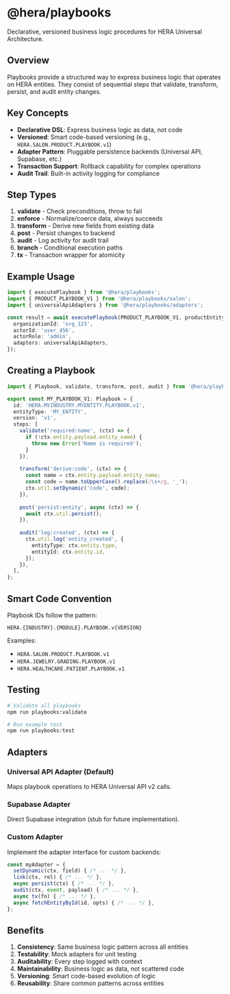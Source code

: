 # @hera/playbooks

Declarative, versioned business logic procedures for HERA Universal Architecture.

## Overview

Playbooks provide a structured way to express business logic that operates on HERA entities. They consist of sequential steps that validate, transform, persist, and audit entity changes.

## Key Concepts

- **Declarative DSL**: Express business logic as data, not code
- **Versioned**: Smart code-based versioning (e.g., `HERA.SALON.PRODUCT.PLAYBOOK.v1`)
- **Adapter Pattern**: Pluggable persistence backends (Universal API, Supabase, etc.)
- **Transaction Support**: Rollback capability for complex operations
- **Audit Trail**: Built-in activity logging for compliance

## Step Types

1. **validate** - Check preconditions, throw to fail
2. **enforce** - Normalize/coerce data, always succeeds
3. **transform** - Derive new fields from existing data
4. **post** - Persist changes to backend
5. **audit** - Log activity for audit trail
6. **branch** - Conditional execution paths
7. **tx** - Transaction wrapper for atomicity

## Example Usage

```typescript
import { executePlaybook } from '@hera/playbooks';
import { PRODUCT_PLAYBOOK_V1 } from '@hera/playbooks/salon';
import { universalApiAdapters } from '@hera/playbooks/adapters';

const result = await executePlaybook(PRODUCT_PLAYBOOK_V1, productEntity, {
  organizationId: 'org_123',
  actorId: 'user_456',
  actorRole: 'admin',
  adapters: universalApiAdapters,
});
```

## Creating a Playbook

```typescript
import { Playbook, validate, transform, post, audit } from '@hera/playbooks';

export const MY_PLAYBOOK_V1: Playbook = {
  id: 'HERA.MYINDUSTRY.MYENTITY.PLAYBOOK.v1',
  entityType: 'MY_ENTITY',
  version: 'v1',
  steps: [
    validate('required:name', (ctx) => {
      if (!ctx.entity.payload.entity_name) {
        throw new Error('Name is required');
      }
    }),
    
    transform('derive:code', (ctx) => {
      const name = ctx.entity.payload.entity_name;
      const code = name.toUpperCase().replace(/\s+/g, '_');
      ctx.util.setDynamic('code', code);
    }),
    
    post('persist:entity', async (ctx) => {
      await ctx.util.persist();
    }),
    
    audit('log:created', (ctx) => {
      ctx.util.log('entity_created', {
        entityType: ctx.entity.type,
        entityId: ctx.entity.id,
      });
    }),
  ],
};
```

## Smart Code Convention

Playbook IDs follow the pattern:
```
HERA.{INDUSTRY}.{MODULE}.PLAYBOOK.v{VERSION}
```

Examples:
- `HERA.SALON.PRODUCT.PLAYBOOK.v1`
- `HERA.JEWELRY.GRADING.PLAYBOOK.v1`
- `HERA.HEALTHCARE.PATIENT.PLAYBOOK.v1`

## Testing

```bash
# Validate all playbooks
npm run playbooks:validate

# Run example test
npm run playbooks:test
```

## Adapters

### Universal API Adapter (Default)
Maps playbook operations to HERA Universal API v2 calls.

### Supabase Adapter
Direct Supabase integration (stub for future implementation).

### Custom Adapter
Implement the adapter interface for custom backends:

```typescript
const myAdapter = {
  setDynamic(ctx, field) { /* ... */ },
  link(ctx, rel) { /* ... */ },
  async persist(ctx) { /* ... */ },
  audit(ctx, event, payload) { /* ... */ },
  async tx(fn) { /* ... */ },
  async fetchEntityById(id, opts) { /* ... */ },
};
```

## Benefits

1. **Consistency**: Same business logic pattern across all entities
2. **Testability**: Mock adapters for unit testing
3. **Auditability**: Every step logged with context
4. **Maintainability**: Business logic as data, not scattered code
5. **Versioning**: Smart code-based evolution of logic
6. **Reusability**: Share common patterns across entities